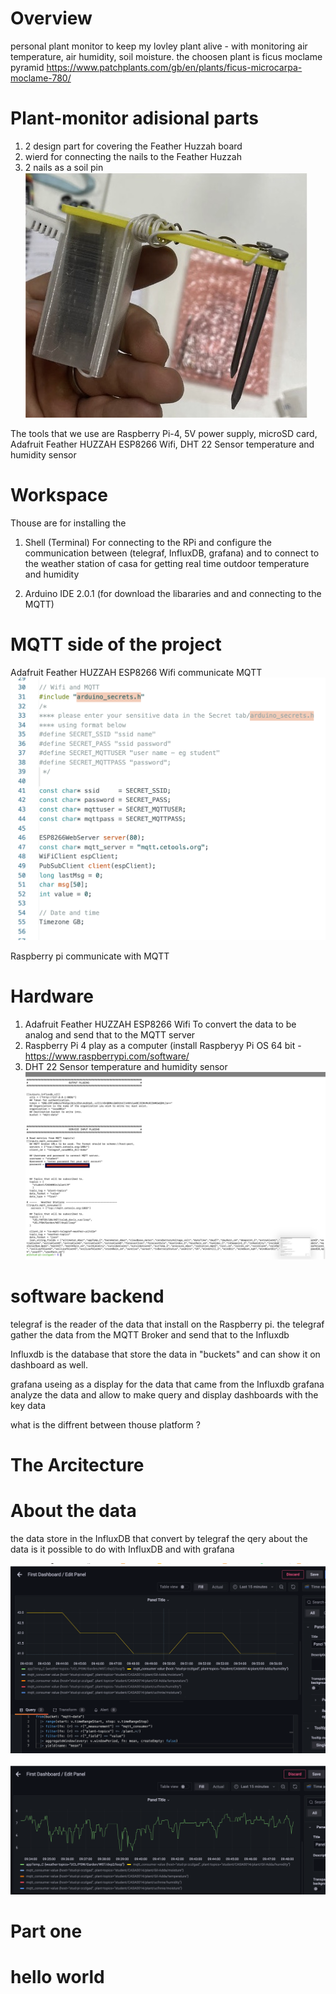 
# Overview
personal plant monitor to keep my lovley plant alive - with monitoring air temperature, air humidity, soil moisture. 
the choosen plant is ficus moclame pyramid https://www.patchplants.com/gb/en/plants/ficus-microcarpa-moclame-780/ 

# Plant-monitor adisional parts 
1. 2 design part for covering the Feather Huzzah board 
2. wierd for connecting the nails to the Feather Huzzah  
3. 2 nails as a soil pin
![Board coverd picture with 2 nails and wired](IMG/B-C.jpeg)

The tools that we use are Raspberry Pi-4, 5V power supply, microSD card, Adafruit Feather HUZZAH ESP8266 Wifi, DHT 22 Sensor temperature and humidity sensor


# Workspace
Thouse are for installing the 
1. Shell (Terminal)
For connecting to the RPi and configure the communication between (telegraf, InfluxDB, grafana)
and to connect to the weather station of casa for getting real time outdoor temperature and humidity

3. Arduino IDE 2.0.1 
(for download the libararies and and connecting to the MQTT) 



# MQTT side of the project 
Adafruit Feather HUZZAH ESP8266 Wifi communicate MQTT 
 ![Example Arduino Screenshot](IMG/MQTTWIFI.png)
 
Raspberry pi communicate with MQTT 






# Hardware 
 1. Adafruit Feather HUZZAH ESP8266  Wifi 
 To convert the data to be analog and send that to the MQTT server  
 2. Raspberry Pi 4 play as a computer (install Raspberyy Pi OS 64 bit - https://www.raspberrypi.com/software/
 3. DHT 22 Sensor temperature and humidity sensor
 ![Example Arduino Screenshot](IMG/Rpi-c-MQ.jpeg)
 
 
 
 
 # software backend 
 telegraf is the reader of the data that install on the Raspberry pi. 
 the telegraf gather the data from the MQTT Broker and send that to the Influxdb 
 
 Influxdb is the database that store the data in "buckets" and can show it on dashboard as well. 
  
 grafana useing as a display for the data that came from the Influxdb 
 grafana analyze the data and allow to make query and display dashboards with the key data 
 
 what is the diffrent between thouse platform ? 
 
 # The Arcitecture

 
 # About the data 
 the data store in the InfluxDB that convert by telegraf
 the qery about the data is it possible to do with InfluxDB and with grafana 
 
 ![Example Dashboard Screenshot](IMG/Airhumi.png)
 
 ![Example Dashboard Screenshot](IMG/Airtemp.png)
 
 # Part one 

 


# hello world 
